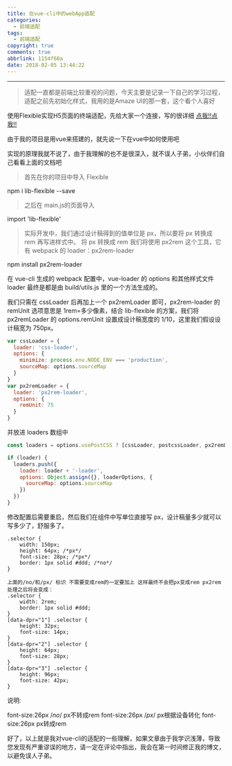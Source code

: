 ```yaml
---
title: 在vue-cli中的webApp适配
categories:
  - 前端适配
tags:
  - 前端适配
copyright: true
comments: true
abbrlink: 1154f60a
date: 2018-02-05 13:44:22
---
```


<hr style='filter:progid:DXImageTransform.Microsoft.Glow(color=#FF0000,strength=10)' color='#FF0000' size='1' />

> 适配一直都是前端比较重视的问题，今天主要是记录一下自己的学习过程，适配之前先初始化样式，我用的是Amaze UI的那一套，这个看个人喜好

<!--more-->

使用Flexible实现H5页面的终端适配，先给大家一个连接，写的很详细  [点我!!点我!!](https://www.w3cplus.com/mobile/lib-flexible-for-html5-layout.html)

由于我的项目是用vue来搭建的，就先说一下在vue中如何使用吧

实现的原理我就不说了，由于我理解的也不是很深入，就不误人子弟，小伙伴们自己看看上面的文档吧

>首先在你的项目中导入 Flexible

npm i lib-flexible --save

>之后在 main.js的页面导入

import 'lib-flexible'

>实际开发中，我们通过设计稿得到的值单位是 px，所以要将 px 转换成 rem 再写进样式中。
将 px 转换成 rem 我们将使用 px2rem 这个工具，它有 webpack 的 loader：px2rem-loader

npm install px2rem-loader

在 vue-cli 生成的 webpack 配置中，vue-loader 的 options 和其他样式文件 loader 最终是都是由 build/utils.js 里的一个方法生成的。

我们只需在 cssLoader 后再加上一个 px2remLoader 即可，px2rem-loader 的 remUnit 选项意思是 1rem=多少像素，结合 lib-flexible 的方案，我们将 px2remLoader 的 options.remUnit 设置成设计稿宽度的 1/10，这里我们假设设计稿宽为 750px。

```javascript
var cssLoader = {
  loader: 'css-loader',
  options: {
    minimize: process.env.NODE_ENV === 'production',
    sourceMap: options.sourceMap
  }
}
var px2remLoader = {
  loader: 'px2rem-loader',
  options: {
    remUnit: 75
  }
}
```

并放进 loaders 数组中

```javascript
const loaders = options.usePostCSS ? [cssLoader, postcssLoader, px2remLoader] : [cssLoader, px2remLoader]

if (loader) {
  loaders.push({
    loader: loader + '-loader',
    options: Object.assign({}, loaderOptions, {
      sourceMap: options.sourceMap
    })
  })
}
```

修改配置后需要重启，然后我们在组件中写单位直接写 px，设计稿量多少就可以写多少了，舒服多了。

```
.selector {
    width: 150px;
    height: 64px; /*px*/
    font-size: 28px; /*px*/
    border: 1px solid #ddd; /*no*/
}

上面的/no/和/px/ 标识 不需要变成rem的一定要加上 这样最终不会把px变成rem px2rem处理之后将会变成：
.selector {
    width: 2rem;
    border: 1px solid #ddd;
}
[data-dpr="1"] .selector {
    height: 32px;
    font-size: 14px;
}
[data-dpr="2"] .selector {
    height: 64px;
    font-size: 28px;
}
[data-dpr="3"] .selector {
    height: 96px;
    font-size: 42px;
}
```

说明:

font-size:26px /*no*/ px不转成rem
font-size:26px /*px*/ px根据设备转化
font-size:26px px转成rem

好了，以上就是我对vue-cli的适配的一些理解，如果文章由于我学识浅薄，导致您发现有严重谬误的地方，请一定在评论中指出，我会在第一时间修正我的博文，以避免误人子弟。